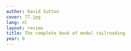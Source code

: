 ```yaml
---
author: David Sutton
cover: 77.jpg
lang: nl
layout: review
title: The complete book of model railroading
year: 0
---
```


